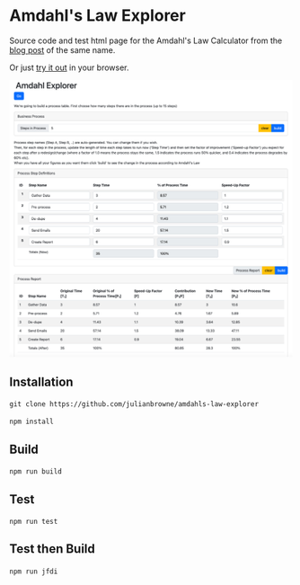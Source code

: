 
# Amdahl's Law Explorer

Source code and test html page for the Amdahl's Law Calculator from the [blog post](https://www.julianbrowne.com/article/amdahls-law/) of the same name.

Or just [try it out](https://julianbrowne.github.io/amdahls-law-explorer/test) in your browser.

![screenshot](screenshot.png)

## Installation

`git clone https://github.com/julianbrowne/amdahls-law-explorer`

`npm install`

## Build

`npm run build`

## Test

`npm run test`

## Test then Build

`npm run jfdi`

